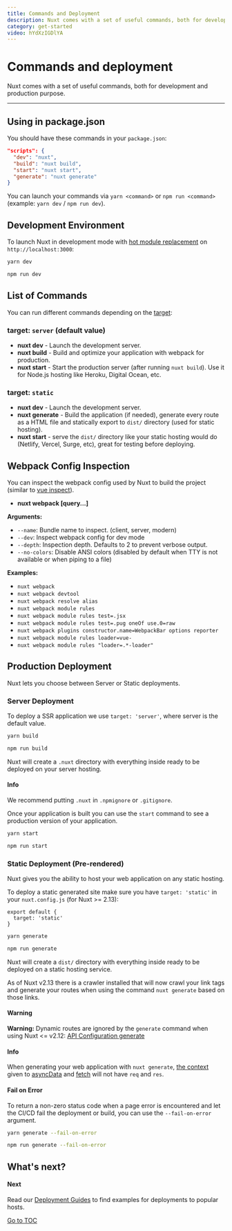 ```yaml
---
title: Commands and Deployment
description: Nuxt comes with a set of useful commands, both for development and production purpose.
category: get-started
video: hYdXzIGDlYA
---
```

# Commands and deployment

Nuxt comes with a set of useful commands, both for development and production purpose.

---

## Using in package.json

You should have these commands in your `package.json`:

```json
"scripts": {
  "dev": "nuxt",
  "build": "nuxt build",
  "start": "nuxt start",
  "generate": "nuxt generate"
}
```

You can launch your commands via `yarn <command>` or `npm run <command>` (example: `yarn dev` / `npm run dev`).

## Development Environment

To launch Nuxt in development mode with [hot module replacement](https://webpack.js.org/concepts/hot-module-replacement/) on `http://localhost:3000`:




```bash [Yarn]
yarn dev
```
```bash [NPM]
npm run dev
```


## List of Commands

You can run different commands depending on the [target](./features/deployment-targets):

### target: `server` (default value)

- **nuxt dev** - Launch the development server.
- **nuxt build** - Build and optimize your application with webpack for production.
- **nuxt start** - Start the production server (after running `nuxt build`). Use it for Node.js hosting like Heroku, Digital Ocean, etc.

### target: `static`

- **nuxt dev** - Launch the development server.
- **nuxt generate** - Build the application (if needed), generate every route as a HTML file and statically export to `dist/` directory (used for static hosting).
- **nuxt start** - serve the `dist/` directory like your static hosting would do (Netlify, Vercel, Surge, etc), great for testing before deploying.

## Webpack Config Inspection

You can inspect the webpack config used by Nuxt to build the project (similar to [vue inspect](https://cli.vuejs.org/guide/webpack.html#inspecting-the-project-s-webpack-config)).

- **nuxt webpack [query...]**

**Arguments:**

- `--name`: Bundle name to inspect. (client, server, modern)
- `--dev`: Inspect webpack config for dev mode
- `--depth`: Inspection depth. Defaults to 2 to prevent verbose output.
- `--no-colors`: Disable ANSI colors (disabled by default when TTY is not available or when piping to a file)

**Examples:**

- `nuxt webpack`
- `nuxt webpack devtool`
- `nuxt webpack resolve alias`
- `nuxt webpack module rules`
- `nuxt webpack module rules test=.jsx`
- `nuxt webpack module rules test=.pug oneOf use.0=raw`
- `nuxt webpack plugins constructor.name=WebpackBar options reporter`
- `nuxt webpack module rules loader=vue-`
- `nuxt webpack module rules "loader=.*-loader"`

## Production Deployment

Nuxt lets you choose between Server or Static deployments.

### Server Deployment

To deploy a SSR application we use `target: 'server'`, where server is the default value.


```bash [Yarn]
yarn build
```
```bash [NPM]
npm run build
```


Nuxt will create a `.nuxt` directory with everything inside ready to be deployed on your server hosting.

#### Info
We recommend putting `.nuxt` in `.npmignore` or `.gitignore`.


Once your application is built you can use the `start` command to see a production version of your application.


```bash [Yarn]
yarn start
```
```bash [NPM]
npm run start
```


### Static Deployment (Pre-rendered)

Nuxt gives you the ability to host your web application on any static hosting.

To deploy a static generated site make sure you have `target: 'static'` in your `nuxt.config.js` (for Nuxt >= 2.13):

```js{}[nuxt.config.js]
export default {
  target: 'static'
}
```


```bash [Yarn]
yarn generate
```
```bash [NPM]
npm run generate
```


Nuxt will create a `dist/` directory with everything inside ready to be deployed on a static hosting service.

As of Nuxt v2.13 there is a crawler installed that will now crawl your link tags and generate your routes when using the command `nuxt generate` based on those links.


#### Warning
**Warning:** Dynamic routes are ignored by the `generate` command when using Nuxt <= v2.12: [API Configuration generate](./configuration-glossary/configuration-generate)


#### Info
When generating your web application with `nuxt generate`, [the context](./internals-glossary/context) given to [asyncData](./features/data-fetching#async-data) and [fetch](./features/data-fetching#the-fetch-hook) will not have `req` and `res`.


#### **Fail on Error**

To return a non-zero status code when a page error is encountered and let the CI/CD fail the deployment or build, you can use the `--fail-on-error` argument.


```bash [Yarn]
yarn generate --fail-on-error
```
```bash [NPM]
npm run generate --fail-on-error
```


## What's next?

#### Next
Read our [Deployment Guides](/deployments) to find examples for deployments to popular hosts.

<span style='float: footnote;'><a href="../index.html#toc">Go to TOC</a></span>
